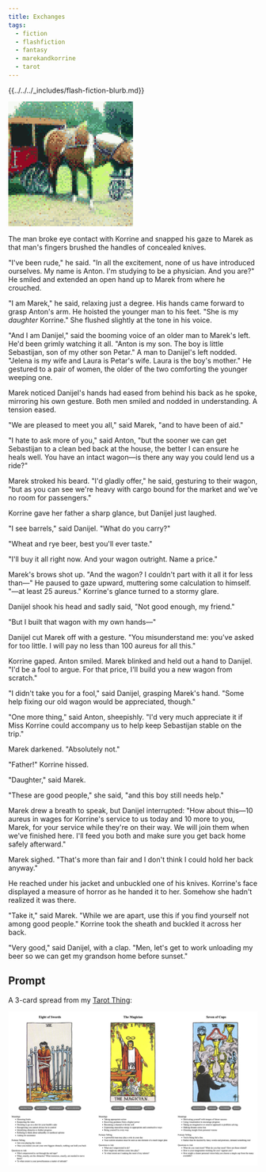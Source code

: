 ```yaml
---
title: Exchanges
tags:
  - fiction
  - flashfiction
  - fantasy
  - marekandkorrine
  - tarot
---
```


{{../../../_includes/flash-fiction-blurb.md}}

<!--more-->

<img src="./cover.png" class="fullwidth" />

The man broke eye contact with Korrine and snapped his gaze to Marek as that man's fingers brushed the handles of concealed knives.  

"I've been rude," he said. "In all the excitement, none of us have introduced ourselves. My name is Anton. I'm studying to be a physician. And you are?" He smiled and extended an open hand up to Marek from where he crouched.

"I am Marek," he said, relaxing just a degree. His hands came forward to grasp Anton's arm. He hoisted the younger man to his feet. "She is my *daughter* Korrine." She flushed slightly at the tone in his voice. 

"And I am Danijel," said the booming voice of an older man to Marek's left. He'd been grimly watching it all. "Anton is my son. The boy is little Sebastijan, son of my other son Petar." A man to Danijel's left nodded. "Jelena is my wife and Laura is Petar's wife. Laura is the boy's mother." He gestured to a pair of women, the older of the two comforting the younger weeping one.

Marek noticed Danijel's hands had eased from behind his back as he spoke, mirroring his own gesture. Both men smiled and nodded in understanding. A tension eased.

"We are pleased to meet you all," said Marek, "and to have been of aid."

"I hate to ask more of you," said Anton, "but the sooner we can get Sebastijan to a clean bed back at the house, the better I can ensure he heals well. You have an intact wagon—is there any way you could lend us a ride?"

Marek stroked his beard. "I'd gladly offer," he said, gesturing to their wagon, "but as you can see we're heavy with cargo bound for the market and we've no room for passengers."

Korrine gave her father a sharp glance, but Danijel just laughed.

"I see barrels," said Danijel. "What do you carry?"

"Wheat and rye beer, best you'll ever taste."

"I'll buy it all right now. And your wagon outright. Name a price."

Marek's brows shot up. "And the wagon? I couldn't part with it all it for less than—" He paused to gaze upward, muttering some calculation to himself. "—at least 25 aureus." Korrine's glance turned to a stormy glare. 

Danijel shook his head and sadly said, "Not good enough, my friend."

"But I built that wagon with my own hands—"

Danijel cut Marek off with a gesture. "You misunderstand me: you've asked for too little. I will pay no less than 100 aureus for all this."

Korrine gaped. Anton smiled. Marek blinked and held out a hand to Danijel. "I'd be a fool to argue. For that price, I'll build you a new wagon from scratch."

"I didn't take you for a fool," said Danijel, grasping Marek's hand. "Some help fixing our old wagon would be appreciated, though."

"One more thing," said Anton, sheepishly. "I'd very much appreciate it if Miss Korrine could accompany us to help keep Sebastijan stable on the trip."

Marek darkened. "Absolutely not."

"Father!" Korrine hissed.

"Daughter," said Marek.

"These are good people," she said, "and this boy still needs help."

Marek drew a breath to speak, but Danijel interrupted: "How about this—10 aureus in wages for Korrine's service to us today and 10 more to you, Marek, for your service while they're on their way. We will join them when we've finished here. I'll feed you both and make sure you get back home safely afterward."

Marek sighed. "That's more than fair and I don't think I could hold her back anyway." 

He reached under his jacket and unbuckled one of his knives. Korrine's face displayed a measure of horror as he handed it to her. Somehow she hadn't realized it was there.

"Take it," said Marek. "While we are apart, use this if you find yourself not among good people." Korrine took the sheath and buckled it across her back.

"Very good," said Danijel, with a clap. "Men, let's get to work unloading my beer so we can get my grandson home before sunset."

## Prompt

A 3-card spread from my [Tarot Thing](https://lmorchard.github.io/tarot-thing/?card=Eight+of+Swords&card=The+Magician&card=Seven+of+Cups):

![](20220517081640.png)
